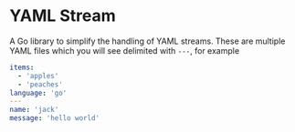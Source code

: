 # YAML Stream

A Go library to simplify the handling of YAML streams. These are multiple YAML files
which you will see delimited with `---`, for example

```yaml
items:
  - 'apples'
  - 'peaches'
language: 'go'
---
name: 'jack'
message: 'hello world'
```

